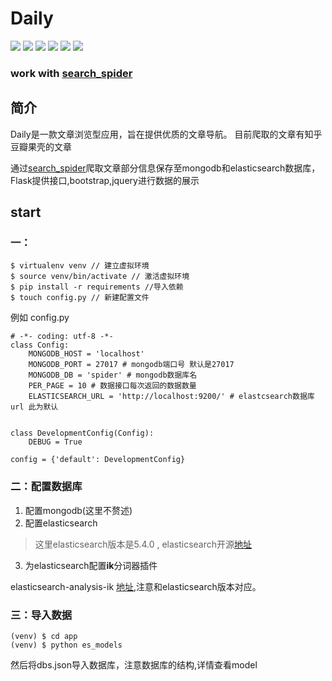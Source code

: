 # Daily

![](https://img.shields.io/badge/python-2.7-brightgreen.svg)
![](https://img.shields.io/badge/Flask-0.12-yellowgreen.svg)
![](https://img.shields.io/badge/MongoDB-3.4.3-orange.svg)
![](https://img.shields.io/badge/elasticsearch-5.4.0-green.svg)
![](https://img.shields.io/badge/Bootstrap-3-orange.svg)
![](https://img.shields.io/badge/jquery-1.9-brightgreen.svg)
### work with [search_spider](https://github.com/william-tu/search_spider)


## 简介
Daily是一款文章浏览型应用，旨在提供优质的文章导航。
目前爬取的文章有知乎豆瓣果壳的文章

通过[search_spider](https://github.com/william-tu/search_spider)爬取文章部分信息保存至mongodb和elasticsearch数据库，Flask提供接口,bootstrap,jquery进行数据的展示

## start
### 一：

	$ virtualenv venv // 建立虚拟环境
	$ source venv/bin/activate // 激活虚拟环境
	$ pip install -r requirements //导入依赖
	$ touch config.py // 新建配置文件
例如
config.py

	# -*- coding: utf-8 -*-
	class Config:
	    MONGODB_HOST = 'localhost' 
	    MONGODB_PORT = 27017 # mongodb端口号 默认是27017
	    MONGODB_DB = 'spider' # mongodb数据库名
	    PER_PAGE = 10 # 数据接口每次返回的数据数量
	    ELASTICSEARCH_URL = 'http://localhost:9200/' # elastcsearch数据库 url 此为默认
		
	
	class DevelopmentConfig(Config):
	    DEBUG = True
	
	config = {'default': DevelopmentConfig}

### 二：配置数据库
1. 配置mongodb(这里不赘述)
2. 配置elasticsearch

>这里elasticsearch版本是5.4.0 , elasticsearch开源[地址](https://github.com/elastic/elasticsearch)

3. 为elasticsearch配置**ik**分词器插件

 elasticsearch-analysis-ik [地址](https://github.com/medcl/elasticsearch-analysis-ik),注意和elasticsearch版本对应。

### 三：导入数据
	(venv) $ cd app
	(venv) $ python es_models
	
然后将dbs.json导入数据库，注意数据库的结构,详情查看model

